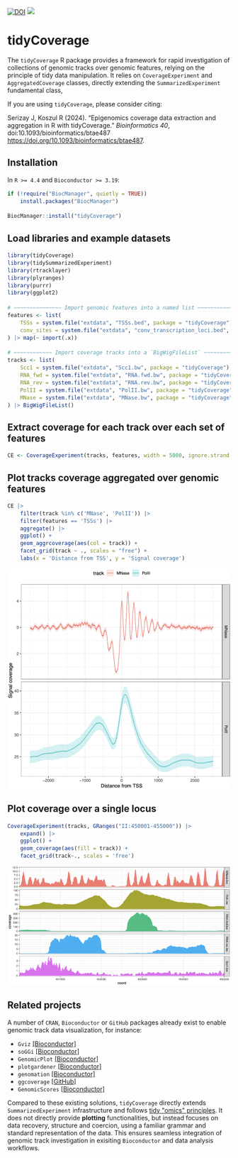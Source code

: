 [![DOI](https://img.shields.io/badge/Bioinformatics-10.1038/10.1093/bioinformatics/btae487x-blue)](https://doi.org/10.1093/bioinformatics/btae487)
[![](https://img.shields.io/badge/lifecycle-stable-green.svg)](https://www.tidyverse.org/lifecycle/#stable)

# tidyCoverage

The `tidyCoverage` R package provides a framework for rapid investigation of collections of genomic tracks over genomic features, relying on the principle of tidy data manipulation. It relies on `CoverageExperiment` and `AggregatedCoverage` classes, directly extending the `SummarizedExperiment` fundamental class,

If you are using `tidyCoverage`, please consider citing: 

Serizay J, Koszul R (2024). “Epigenomics coverage data extraction and aggregation in R with tidyCoverage.” _Bioinformatics_ *40*, doi:10.1093/bioinformatics/btae487 <https://doi.org/10.1093/bioinformatics/btae487>.

## Installation 

In `R >= 4.4` and `Bioconductor >= 3.19`: 

```r
if (!require("BiocManager", quietly = TRUE))
    install.packages("BiocManager")

BiocManager::install("tidyCoverage")
```

## Load libraries and example datasets

```r
library(tidyCoverage)
library(tidySummarizedExperiment)
library(rtracklayer)
library(plyranges)
library(purrr)
library(ggplot2)

# ~~~~~~~~~~~~~~~ Import genomic features into a named list ~~~~~~~~~~~~~~~ #
features <- list(
    TSSs = system.file("extdata", "TSSs.bed", package = "tidyCoverage"),
    conv_sites = system.file("extdata", "conv_transcription_loci.bed", package = "tidyCoverage")
) |> map(~ import(.x))

# ~~~~~~~~~~~~ Import coverage tracks into a `BigWigFileList` ~~~~~~~~~~~~~ #
tracks <- list(
    Scc1 = system.file("extdata", "Scc1.bw", package = "tidyCoverage"), 
    RNA_fwd = system.file("extdata", "RNA.fwd.bw", package = "tidyCoverage"),
    RNA_rev = system.file("extdata", "RNA.rev.bw", package = "tidyCoverage"),
    PolII = system.file("extdata", "PolII.bw", package = "tidyCoverage"), 
    MNase = system.file("extdata", "MNase.bw", package = "tidyCoverage")
) |> BigWigFileList()
```

## Extract coverage for each track over each set of features

```r
CE <- CoverageExperiment(tracks, features, width = 5000, ignore.strand = FALSE) 
```

## Plot tracks coverage aggregated over genomic features

```r
CE |> 
    filter(track %in% c('MNase', 'PolII')) |> 
    filter(features == 'TSSs') |> 
    aggregate() |> 
    ggplot() + 
    geom_aggrcoverage(aes(col = track)) + 
    facet_grid(track ~ ., scales = "free") + 
    labs(x = 'Distance from TSS', y = 'Signal coverage')
```

![](man/figures/aggr-cov.png)

## Plot coverage over a single locus

```r
CoverageExperiment(tracks, GRanges("II:450001-455000")) |> 
    expand() |> 
    ggplot() + 
    geom_coverage(aes(fill = track)) + 
    facet_grid(track~., scales = 'free')
```

![](man/figures/cov.png)

## Related projects

A number of `CRAN`, `Bioconductor` or `GitHub` packages already exist to enable genomic track 
data visualization, for instance: 

- `Gviz` [\[Bioconductor\]](https://www.bioconductor.org/packages/release/bioc/html/Gviz.html)
- `soGGi` [\[Bioconductor\]](https://www.bioconductor.org/packages/release/bioc/html/soGGi.html)
- `GenomicPlot` [\[Bioconductor\]](https://www.bioconductor.org/packages/release/bioc/html/GenomicPlot.html)
- `plotgardener` [\[Bioconductor\]](https://www.bioconductor.org/packages/release/bioc/html/plotgardener.html)
- `genomation` [\[Bioconductor\]](https://www.bioconductor.org/packages/release/bioc/html/genomation.html)
- `ggcoverage` [\[GitHub\]](https://github.com/showteeth/ggcoverage)
- `GenomicScores` [\[Bioconductor\]](https://www.bioconductor.org/packages/release/bioc/html/GenomicScores.html)

Compared to these existing solutions, `tidyCoverage` directly extends `SummarizedExperiment` infrastructure and 
follows [tidy "omics" principles](https://www.biorxiv.org/content/10.1101/2023.09.10.557072v2). It does 
not directly provide **plotting** functionalities, but instead focuses on data recovery, structure and coercion, 
using a familiar grammar and standard representation of the data. 
This ensures seamless integration of genomic track investigation in exisiting 
`Bioconductor` and data analysis workflows. 
